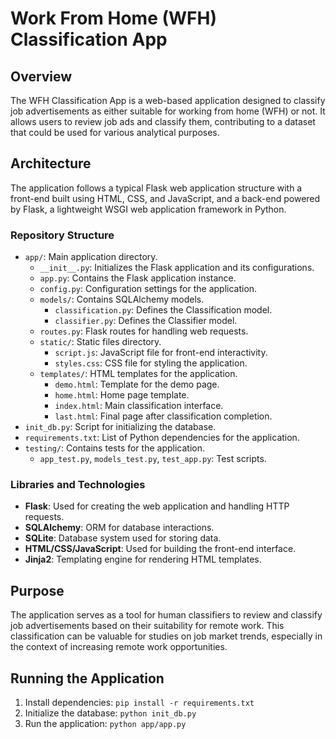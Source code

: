 # Work From Home (WFH) Classification App

## Overview

The WFH Classification App is a web-based application designed to classify job advertisements as either suitable for working from home (WFH) or not. It allows users to review job ads and classify them, contributing to a dataset that could be used for various analytical purposes.

## Architecture

The application follows a typical Flask web application structure with a front-end built using HTML, CSS, and JavaScript, and a back-end powered by Flask, a lightweight WSGI web application framework in Python.

### Repository Structure

- `app/`: Main application directory.
  - `__init__.py`: Initializes the Flask application and its configurations.
  - `app.py`: Contains the Flask application instance.
  - `config.py`: Configuration settings for the application.
  - `models/`: Contains SQLAlchemy models.
    - `classification.py`: Defines the Classification model.
    - `classifier.py`: Defines the Classifier model.
  - `routes.py`: Flask routes for handling web requests.
  - `static/`: Static files directory.
    - `script.js`: JavaScript file for front-end interactivity.
    - `styles.css`: CSS file for styling the application.
  - `templates/`: HTML templates for the application.
    - `demo.html`: Template for the demo page.
    - `home.html`: Home page template.
    - `index.html`: Main classification interface.
    - `last.html`: Final page after classification completion.
- `init_db.py`: Script for initializing the database.
- `requirements.txt`: List of Python dependencies for the application.
- `testing/`: Contains tests for the application.
  - `app_test.py`, `models_test.py`, `test_app.py`: Test scripts.

### Libraries and Technologies

- **Flask**: Used for creating the web application and handling HTTP requests.
- **SQLAlchemy**: ORM for database interactions.
- **SQLite**: Database system used for storing data.
- **HTML/CSS/JavaScript**: Used for building the front-end interface.
- **Jinja2**: Templating engine for rendering HTML templates.

## Purpose

The application serves as a tool for human classifiers to review and classify job advertisements based on their suitability for remote work. This classification can be valuable for studies on job market trends, especially in the context of increasing remote work opportunities.

## Running the Application

1. Install dependencies: `pip install -r requirements.txt`
2. Initialize the database: `python init_db.py`
3. Run the application: `python app/app.py`
